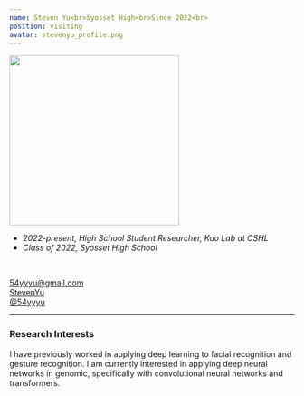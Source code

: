 ```yaml
---
name: Steven Yu<br>Syosset High<br>Since 2022<br>
position: visiting
avatar: stevenyu_profile.png
---
```


<img width="300" src="{{site.baseurl}}/images/people/{{page.avatar}}" data-action="zoom">
<br>

- _2022-present, High School Student Researcher, Koo Lab at CSHL_ <br>
- _Class of 2022, Syosset High School_ <br>

<br>

<a href="mailto:54yyyu@gmail.com"><i class="fa fa-envelope-o"></i> 54yyyu@gmail.com</a><br>
<a href="https://www.linkedin.com/in/yiyang-yu-63739222b/"><i class="fa fa-linkedin-square"></i> StevenYu</a><br>
<a href="https://github.com/54yyyu"><i class="fa fa-github"></i> @54yyyu </a><br>

<hr>

### Research Interests

I have previously worked in applying deep learning to facial recognition and gesture recognition. I am currently interested in applying deep neural networks in genomic, specifically with convolutional neural networks and transformers.
<br>
<br>
<br>

&nbsp;
&nbsp;
&nbsp;
&nbsp;
&nbsp;
&nbsp;
&nbsp;
&nbsp;
&nbsp;
&nbsp;
&nbsp;
&nbsp;
&nbsp;
&nbsp;
&nbsp;
&nbsp;
&nbsp;
&nbsp;
&nbsp;
&nbsp;
&nbsp;
&nbsp;
&nbsp;
&nbsp;

